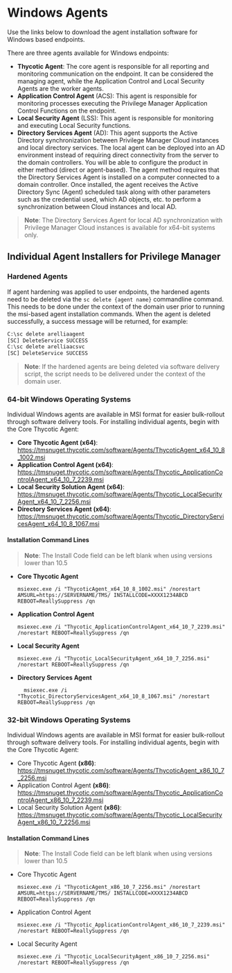 [title]: # (Windows Agents)
[tags]: # (endpoint,installation)
[priority]: # (1603)
# Windows Agents

Use the links below to download the agent installation software for Windows based endpoints.

There are three agents available for Windows endpoints:

* __Thycotic Agent__: The core agent is responsible for all reporting and monitoring communication on the endpoint. It can be considered the managing agent, while the Application Control and Local Security Agents are the worker agents.
* __Application Control Agent__ (ACS): This agent is responsible for monitoring processes executing the Privilege Manager Application Control Functions on the endpoint.
* __Local Security Agent__ (LSS): This agent is responsible for monitoring and executing Local Security functions.
* __Directory Services Agent__ (AD): This agent supports the Active Directory synchronization between Privilege Manager Cloud instances and local directory services. The local agent can be deployed into an AD environment instead of requiring direct connectivity from the server to the domain controllers. You will be able to configure the product in either method (direct or agent-based). The agent method requires that the Directory Services Agent is installed on a computer connected to a domain controller. Once installed, the agent receives the Active Directory Sync (Agent) scheduled task along with other parameters such as the credential used, which AD objects, etc. to perform a synchronization between Cloud instances and local AD.

>**Note**: The Directory Services Agent for local AD synchronization with Privilege Manager Cloud instances is available for x64-bit systems only.

## Individual Agent Installers for Privilege Manager

### Hardened Agents

If agent hardening was applied to user endpoints, the hardened agents need to be deleted via the `sc delete {agent name}` commandline command. This needs to be done under the context of the domain user prior to running the msi-based agent installation commands. When the agent is deleted successfully, a success message will be returned, for example:

```cmd
C:\sc delete arelliaagent
[SC] DeleteService SUCCESS
C:\sc delete arelliaacsvc
[SC] DeleteService SUCCESS
```

>**Note**: If the hardened agents are being deleted via software delivery script, the script needs to be delivered under the context of the domain user.

### 64-bit Windows Operating Systems

Individual Windows agents are available in MSI format for easier bulk-rollout through software delivery tools. For installing individual agents, begin with the Core Thycotic Agent:

* __Core Thycotic Agent (x64)__:
  https://tmsnuget.thycotic.com/software/Agents/ThycoticAgent_x64_10_8_1002.msi
* __Application Control Agent (x64)__:
  https://tmsnuget.thycotic.com/software/Agents/Thycotic_ApplicationControlAgent_x64_10_7_2239.msi
* __Local Security Solution Agent (x64)__:
  https://tmsnuget.thycotic.com/software/Agents/Thycotic_LocalSecurityAgent_x64_10_7_2256.msi
* __Directory Services Agent (x64)__:
  https://tmsnuget.thycotic.com/software/Agents/Thycotic_DirectoryServicesAgent_x64_10_8_1067.msi

#### Installation Command Lines

>**Note**:
>The Install Code field can be left blank when using versions lower than 10.5

* __Core Thycotic Agent__
  ```
  msiexec.exe /i "ThycoticAgent_x64_10_8_1002.msi" /norestart AMSURL=https://SERVERNAME/TMS/ INSTALLCODE=XXXX1234ABCD REBOOT=ReallySuppress /qn
  ```
* __Application Control Agent__
  ```
  msiexec.exe /i "Thycotic_ApplicationControlAgent_x64_10_7_2239.msi" /norestart REBOOT=ReallySuppress /qn
  ```
* __Local Security Agent__
  ```
  msiexec.exe /i "Thycotic_LocalSecurityAgent_x64_10_7_2256.msi" /norestart REBOOT=ReallySuppress /qn
  ```
* __Directory Services Agent__
  ```
    msiexec.exe /i "Thycotic_DirectoryServicesAgent_x64_10_8_1067.msi" /norestart REBOOT=ReallySuppress /qn
  ```

### 32-bit Windows Operating Systems

Individual Windows agents are available in MSI format for easier bulk-rollout through software delivery tools. For installing individual agents, begin with the Core Thycotic Agent:

* Core Thycotic Agent __(x86)__:
  https://tmsnuget.thycotic.com/software/Agents/ThycoticAgent_x86_10_7_2256.msi
* Application Control Agent __(x86)__:
  https://tmsnuget.thycotic.com/software/Agents/Thycotic_ApplicationControlAgent_x86_10_7_2239.msi
* Local Security Solution Agent __(x86)__:
  https://tmsnuget.thycotic.com/software/Agents/Thycotic_LocalSecurityAgent_x86_10_7_2256.msi

#### Installation Command Lines

>**Note**:
>The Install Code field can be left blank when using versions lower than 10.5

* Core Thycotic Agent
  ```
  msiexec.exe /i "ThycoticAgent_x86_10_7_2256.msi" /norestart AMSURL=https://SERVERNAME/TMS/ INSTALLCODE=XXXX1234ABCD REBOOT=ReallySuppress /qn
  ```
* Application Control Agent
  ```
  msiexec.exe /i "Thycotic_ApplicationControlAgent_x86_10_7_2239.msi" /norestart REBOOT=ReallySuppress /qn
  ```
* Local Security Agent
  ```
  msiexec.exe /i "Thycotic_LocalSecurityAgent_x86_10_7_2256.msi" /norestart REBOOT=ReallySuppress /qn
  ```

